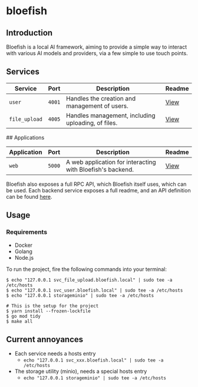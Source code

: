 # bloefish

## Introduction

Bloefish is a local AI framework, aiming to provide a simple way to interact with various
AI models and providers, via a few simple to use touch points.

## Services

| Service        | Port   | Description                                                         | Readme                            |
| -------------- | ------ | ------------------------------------------------------------------- | --------------------------------- |
| `user`         | `4001` | Handles the creation and management of users.                       | [View](./services/user/README.md) |
| `file_upload`   | `4005` | Handles management, including uploading, of files.                   | [View](./services/fileupload/README.md) |

## Applications

| Application | Port   | Description                                                         | Readme                            |
| ----------- | ------ | ------------------------------------------------------------------- | --------------------------------- |
| `web`       | `5000` | A web application for interacting with Bloefish's backend.           | [View](./applications/web/README.md) |

Bloefish also exposes a full RPC API, which Bloefish itself uses, which can be used. Each
backend service exposes a full readme, and an API definition can be found [here](./beak).

## Usage

### Requirements

- Docker
- Golang
- Node.js

To run the project, fire the following commands into your terminal:

```
$ echo "127.0.0.1 svc_file_upload.bloefish.local" | sudo tee -a /etc/hosts
$ echo "127.0.0.1 svc_user.bloefish.local" | sudo tee -a /etc/hosts
$ echo "127.0.0.1 storageminio" | sudo tee -a /etc/hosts

# This is the setup for the project
$ yarn install --frozen-lockfile
$ go mod tidy
$ make all
```

## Current annoyances

- Each service needs a hosts entry
	- `echo "127.0.0.1 svc_xxx.bloefish.local" | sudo tee -a /etc/hosts`
- The storage utility (minio), needs a special hosts entry
	- `echo "127.0.0.1 storageminio" | sudo tee -a /etc/hosts`
